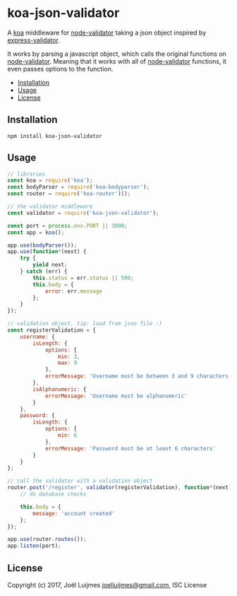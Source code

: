# koa-json-validator
A [koa](https://github.com/koajs/koa) middleware for [node-validator](https://github.com/chriso/validator.js) taking a json object
inspired by [express-validator](https://github.com/ctavan/express-validator).

It works by parsing a javascript object, which calls the original functions on [node-validator](https://github.com/chriso/validator.js).
Meaning that it works with all of [node-validator](https://github.com/chriso/validator.js) functions, it even passes options to the
function.

- [Installation](#installation)
- [Usage](#usage)
- [License](#license)

## Installation
```
npm install koa-json-validator
```

## Usage
```javascript
// libraries
const koa = require('koa');
const bodyParser = require('koa-bodyparser');
const router = require('koa-router')();

// the validator middleware
const validator = require('koa-json-validator');

const port = process.env.PORT || 3000;
const app = koa();

app.use(bodyParser());
app.use(function*(next) {
    try {
        yield next;
    } catch (err) {
        this.status = err.status || 500;
        this.body = {
            error: err.message
        };
    }
});

// validation object, tip: load from json file :)
const registerValidation = {
    username: {
        isLength: {
            options: {
                min: 3,
                max: 9
            },
            errorMessage: 'Username must be between 3 and 9 characters'
        },
        isAlphanumeric: {
            errorMessage: 'Username must be alphanumeric'
        }
    },
    password: {
        isLength: {
            options: {
                min: 6
            },
            errorMessage: 'Password must be at least 6 characters'
        }
    }
};

// call the validator with a validation object
router.post('/register', validator(registerValidation), function*(next) {
    // do database checks

    this.body = {
        message: 'account created'
    };
});

app.use(router.routes());
app.listen(port);
```

## License
Copyright (c) 2017, Joël Luijmes <joelluijmes@gmail.com>, ISC License
